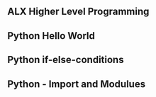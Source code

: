 ## ALX Higher Level Programming
## Python Hello World
## Python if-else-conditions
## Python - Import and Modulues
